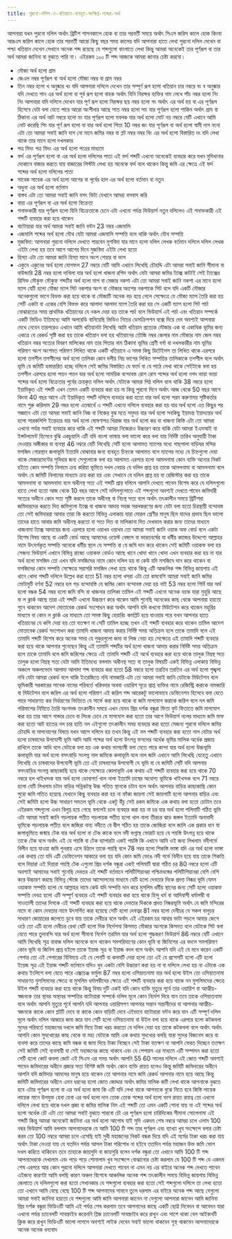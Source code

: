 ```yaml
---
title: পুরনো-দলিল-ও-খতিয়ানে-ব্যবহৃত-সংক্ষিপ্ত-শব্দের-অর্থ
---
```

আপনারা যখন পুরনো দলিল অর্থাৎ ব্রিটিশ শাসনকালে হোক বা তার পরবর্তী সময়ে অর্থাৎ সিএস জরিপ কালে হোক কিংবা আরএস জরিপ কালে হোক তার পরবর্তী আরো কিছু বছর সময় কালের যদি আপনারা হাতে লেখা পুরনো দলিল দেখেন বা পশ্চা খতিয়ান দেখেন সেখানে অনেক শব্দ রয়েছে যে শব্দগুলো বাংলাতে লেখা কিন্তু আমরা অনেকেই তার পূর্ণরূপ বা তার অর্থ আমরা জানিনা বা বুঝতে পারি না। এইরকম ১০০ টি শব্দ আজকে আমরা জানার চেষ্টা করবো। 

* মৌজা অর্থ হলো গ্রাম 
* জেএল নম্বর পূর্ণরূপ বা অর্থ হলো মৌজা নম্বর বা গ্রাম নম্বর 
* তিন নম্বর হলো খ অনুষ্কার খং যদি আপনারা দলিলে দেখেন তার সম্পূর্ণ রূপ হলো খতিয়ান চার নম্বরে বং ব অনুষ্কার যদি দেখতে পান এর অর্থ হলো বা পূর্ব রূপ হলো বাহক অর্থাৎ যিনি নিরক্ষর ব্যক্তির নাম লেখে পাঁচ নম্বর হলো নিং নিং আপনারা যদি দলিলে দেখেন যার পূর্ণ রূপ হলো নিরক্ষর ছয় নম্বর হলো গং অর্থাৎ এর অর্থ হয় বা এর পূর্ণরূপ হিসেবে যেটা বলা যেতে পারে আরো অংশীদার আছে সাত নম্বর হলো সাং যার পূর্ণরূপ হলো শাকিন অর্থাৎ গ্রাম বা ঠিকানা এর অর্থ আট নম্বরে হলো মং যার পূর্ণরূপ হলো মবলক যার অর্থ হলো মোট নয় নম্বরে যেটি এখানে আমি নোট করেছি পিং যার পূর্ণ রূপ হলো বা যার অর্থ হলো পিতা 10 নম্বর জং যার পূর্ণরূপ বা অর্থ হলো স্বামী দাগ ননো এটা তো আমরা সবাই জানি দাগ নো মানে জমির নম্বর বা প্লট নম্বর নম্বর বিং এর অর্থ হলো বিস্তারিত দং যদি লেখা থাকে তার মানে হলো দখলকার 
* পত্র মিদং পত্র মিদং এর অর্থ হলো পত্রের মাধ্যমে 
* ফর্দ এর পূর্ণরূপ হলো বা এর অর্থ হলো দলিলের পাতা এই ফর্দ শব্দটি এখনো অনেকেই ব্যবহার করে যখন মুদিখানার দোকানে বাজার করতে যায় বাজারের লিস্টটা লেখা হয় অনেকে ফর্দ বলে থাকেন কিন্তু জমি এর ক্ষেত্রে এই ফর্দ শব্দের অর্থ হলো দলিলের পাতা 
* সাবেক সাবেক এর অর্থ হলো আগের বা পূর্বের হাল এর অর্থ হলো বর্তমান বা নতুন 
* অধুনা এর অর্থ হলো বর্তমান 
* বাস্তব এটা তো আমরা সবাই জানি বসৎ ভিটা যেখানে আমরা বসবাস করি 
* বায়া এর পূর্ণরূপ বা এর অর্থ হলো বিক্রেতা 
* শনাক্তকারী যার পূর্ণরূপ হলো যিনি বিক্রেতাকে চেনে এটা এখনো পর্যন্ত ভিউয়ার্স নতুন দলিলেও এই শনাক্তকারী এই শব্দটি ব্যবহার করা হয়ে থাকেন 
* বাটোয়ারা যার অর্থ আমরা সবাই জানি বন্টন 23 নম্বর এজমালি 
* এজমালি শব্দের অর্থ হলো যৌথ যেটা আমরা এজমালি সম্পত্তি বলে থাকি অর্থাৎ যৌথ সম্পত্তি 
* মুজবিদা: আপনারা পুরনো দলিলে দেখতে পারবেন মুশবিদা যার মানে হলো দলিল লেখক বর্তমান দলিলে দলিল লেখক এইটা লেখা হয় তবে আগে আগের দিনে মুজবিদা এইটা লেখা হতো 
* হিস্যা এটা তো আমরা জানি হিস্যা মানে অংশ শেয়ার বা ভাগ
* একুনে একুনের অর্থ হলো যোগফল 27 নম্বরে যেটি আমি এখানে লিখেছি চৌহদ্দি এটা আমরা সবাই জানি সীমানা বা বাউন্ডারি 28 নম্বর হলো দাখিলা যার অর্থ হলো খাজনা রশিদ অর্থাৎ যেটা আমরা জমির ট্যাক্স কাটাই সেই ট্যাক্সের রিসিভ মৌকুফ মৌকুফ শব্দটির অর্থ হলো মাপ বা মেজার নকশা এটা তো আমরা সবাই জানি নকশা এর মানে হলো ম্যাপ যেটি হলো মৌজা ম্যাপ সিট নকশার অংশ বা মৌজার অংশের নকশাকে সিট বলে যদি একটি মৌজার অনেকগুলো ভাগে বিভক্ত করা হয়ে থাকে বা মৌজাটি অনেক বড় হয়ে গেলে সেক্ষেত্রে যে মৌজা ম্যাপ তৈরি করা হয় সেটি একটা বা একের বেশি বিভক্ত করে আলাদা আলাদা ম্যাপ তৈরি করা হয় সে একটি ম্যাপ হলো সিট পর্চা বোঝারতের সময় প্রাথমিক খতিয়ানের যে নকল দেয়া হয় তাকে পর্চা বলে ভিউয়ার্স এই পর্চা এবং খতিয়ান সম্পর্কে একটি ভিডিও ইতিমধ্যে আমি অলরেডি বানিয়েছি ভিডিও নিচের ডেসক্রিপশন বক্সে দিয়ে দেব অবশ্যই আপনারা দেখে নেবেন তারপরেও এখানে আমি খতিয়ানটা লিখেছি আমি খতিয়ান প্রত্যেক মৌজার এক বা একাধিক ভূমির জন্য একত্রে যে রেকর্ড সৃষ্টি করা হয় তাকে খতিয়ান বলা হয় খতিয়ানের তৌজি নম্বর জেলার নাম মৌজার নাম জেল নম্বর খতিয়ান নম্বর সত্যের বিবরণ মালিকের নাম তার পিতার নাম ঠিকানা ভূমির শ্রেণী বর্গা বা দখলকারীর নাম ভূমির পরিমাণ অংশ অংশমত পরিমাণ লিখিত থাকে একটি খতিয়ানে এ সমস্ত কিছু ডিটেইলস তা লিখিত থাকে এরপরে হলো তপশীল তপশীলের অর্থ হলো তালিকা কোন দলীয় নিম্ন ভাগের লিখিত সম্পত্তির তালিকাকে তপশীল বলে অর্থাৎ ভূমি যে জমিটি হস্তান্তরিত হচ্ছে দলিলে সেই জমির বিস্তারিত যে ফর্দে বা যে পাঠে লেখা থাকে সেইটাকে বলা হয় তপশীল এরপরে হলো পত্তন পত্তন যার অর্থ হলো সাময়িক বন্দোবস্ত রোগ রোগ শব্দের অর্থ হলো নগদ ভায়া ভায়া শব্দের অর্থ হলো বিক্রেতার পূর্বের ক্রয়কৃত দলিল অর্থাৎ যেটাকে আমরা পিঠ দলিল বলে থাকি 38 নম্বরে হলো ইয়াদিকৃত এই শব্দটি এখন তেমন একটি ব্যবহার করা হয় না কিন্তু পুরনো দিনে অর্থাৎ আজ থেকে 50 বছর আগে কিংবা 40 বছর আগে এই ইয়াদিকৃত শব্দটি দলিলে ব্যবহার করা হতো যার অর্থ হলো পরম করুণাময় সৃষ্টিকর্তার নামে শুরু করিলাম 29 নম্বর হলো এতদ্বার্থে এ শব্দটি এখনো দলিলে ব্যবহার করা হয় যার অর্থ হলো এত কিছুর পর সজ্ঞানে এটা তো আমরা সবাই জানি নিজ বা নিজের বুঝ মতে সমুদয় যার অর্থ হলো সবকিছু ইয়াদন্ত ইয়াদন্তের অর্থ হলো সারকলিপি ইন্তেহার যার অর্থ হলো ঘোষণাপত্র খিরাজ যার অর্থ হলো কর বা খাজনা কিস্তি এটা তো আমরা এখনো পর্যন্ত সবাই ব্যবহার করে থাকি এই শব্দটি আমরা নিজেরাও উচ্চারণ করে থাকি যেটা আমরা ইএমআই বা ইন্সটলমেন্ট হিসেবে বুঝি একচুয়ালি এটি যদি বাংলা ভাষায় বলা ভালো করে বলা যায় নির্দিষ্ট তারিখ অনুযায়ী টাকা দেওয়ার অঙ্গীকার বা ব্যবস্থা 46 নম্বরে যেটি লিখেছি সেটি হলো আলামত ম্যাপের মধ্যে গাছপালা বাড়িঘর মন্দির মসজিদ গোরস্থান জলাভূমি ইত্যাদি বোঝাবার জন্য ব্যবহৃত চিহ্নকে আলামত বলে ম্যাপের মধ্যে যে চিহ্নগুলো দেয়া থাকে মেজারমেন্টের সুবিধার জন্য সেগুলোকে বলা হয় আলামত এরপরে হলো আমলনামা কোন ব্যক্তি অন্যের নিকট হইতে কোন সম্পত্তি নিলামে ক্রয় করিয়া ভূমিতে দখল নেয়ার যে দলিল প্রাপ্ত হয় তাকে আমলনামা বা আমলনামা বলে অর্থাৎ যে জমিটি নিলামের মাধ্যমে ক্রয় করা হয় এবং সেখানে যে দলিল প্রাপ্ত হয় বা রেজিস্টার করা হয় তাকে আমলনামা বা আমলনামা বলে অধীনস্থ সত্য এই শব্দটি প্রায় দলিলে আপনি দেখতে পাবেন বিশেষ করে যে দলিলগুলো হাতে লেখা হতো আজ থেকে 10 বছর আগে সেই দলিলগুলোতে এই শব্দগুলো অবশ্যই দেখতে পাবেন জমিদারী সত্যের অধীনে কোন সত্য সৃষ্টি করলে তাকে অধীনস্থ বা নিচস্থ সত্য বলে অর্থাৎ তৎকালীন সময়ে ব্রিটিশরা জমিদারদের করতে দিত জমিগুলো ট্যাক্স বা খাজনা আদায় সহজ সরলকরণের জন্য যেটা বলা হতো চিরস্থায়ী বন্দোবস্ত তো সেই জমিদাররা আবার তারা কি করতো বিভিন্ন এলাকায় যারা মোরল শ্রেণীর মানুষ ছিল যাদের প্রভাব ছিল ভালো তাদের হাতে আবার জমি অধীনস্থ করতো বা সত্য দিত বা মালিকানা দিত দেখভাল করার জন্য তাদের মাধ্যমে খাজনামা ট্যাক্স আদায়ের জন্য এরপরে হলো ওয়াখব ওয়াখব তো আমরা সবাই জানি ওয়াক অফ বোর্ড বলে একটা বিশেষ বিষয় আছে বা একটি বোর্ড আছে আমাদের ওয়েস্ট বেঙ্গলে বা ভারতবর্ষের যা ধর্মীয় কাজের উদ্দেশ্যে আল্লাহর নামে উৎসর্গকৃত সম্পত্তি অনেকে ধর্মীয় স্থলে যে সম্পত্তি বা যে জমি দান করে থাকেন সেই জমিটি ওয়াকফ বলা হয় সেজন্য ভিউয়ার্স এখানে বিভিন্ন রাজ্যে ওয়াকফ বোর্ডও আছে খানে খোদা খানে খোদা এখন ব্যবহার করা হয় না যার অর্থ হলো মসজিদ তো এখন যদি মসজিদের নামে কোন দলিল হয় বা কেউ যদি মসজিদে দান করে থাকেন বা মসজিদের কোন সম্পত্তি সেক্ষেত্রে সরাসরি মসজিদ লেখা হয়ে থাকে কিন্তু এটি আঞ্চলিক শব্দ বিভিন্ন জায়গায় এই খানে খোদা শব্দটি দলিলে উল্লেখ করা হতো 51 নম্বর হলো খসরা এটা তো কমবেশি আমরা সবাই জানি জমির মোটামুটি বর্ণনা 52 নম্বরে হল গড় বন্দোবস্তি যে জমির কোন বন্দোবস্ত দেয়া হয় নাই 53 নম্বর হলো গির্বি যার অর্থ হলো বন্ধক 54 নম্বর হলো জমি বন্দি বা খাজনার তালিকা তামিল এই শব্দটি এখনো অনেক বয়স্ক যারা মুহুরি আছে বা ল ক্লার্ক আছে তারা এই শব্দটি এখনো উচ্চারণ করে থাকেন আমি শুনেছি অনেকের কাছ থেকে আপনারা হয়তো শুনে থাকবেন আদেশ মোতাবেক রেকর্ড সংশোধন করা অর্থাৎ আপনি যদি কখনো মিউটেশন করে থাকেন মহুরির মাধ্যমে বা কোন ল ক্লার্ক এর মাধ্যমে তো সমস্ত কিছু হেয়ারিং কমপ্লিট হয়ে যাওয়ার পরে যখন আপনার হাতে খতিয়ানের যে কপি দেয়া হয় তো যতক্ষণ না সেটি তামিল হচ্ছে তখন এই শব্দটি ব্যবহার করে থাকেন তামিল আদেশ মোতাবেক রেকর্ড সংশোধন করা তামাদি খাজনা আদায় করার নির্দিষ্ট সময় অতিক্রম হলে তাকে তামাদি বলে এই তামাদি শব্দটি বিশেষ করে অনেক সময় যে পুকুরগুলো জমা বা লিজ নেয়া হয় সেক্ষেত্রে এই তামাদি শব্দটি ব্যবহার করা হয়ে থাকে আপনার শুনেছেন কিন্তু এই তামাদি শব্দটির অর্থ হলো খাজনা আদায় করার নির্দিষ্ট সময় অতিক্রম হলে তাকে তামাদি বলে জমি জরিপের ক্ষেত্রে এই তামাদি শব্দটি এই অর্থে ব্যবহার করা হয়ে থাকে তালুক নিম্নস্থ সত্য তালুক হলো নিম্নস্থ সত্য যেটা আমি ইতিমধ্যে বললাম অধীনস্থ সত্য বা তালুক বিষয়টি একই বিভিন্ন এলাকায় বিভিন্ন অঞ্চলে অঞ্চলভেদে আলাদা আলাদা শব্দ ব্যবহার করা হতো 58 নম্বরে হলো তরতিব তরতিব এর অর্থ হলো শৃঙ্খলা নথি যেটা আমরা রেকর্ড বলে থাকি ইংরেজিতে নথি নামজারি এটা তো আমরা সবাই জানি যেটাকে মিউটেশন বলে ভূমিকারী সরকারের সাবেক নামের পরিবর্তে খরিদদার অথবা ওয়ারিশ সূত্রে প্রাপ্ত ব্যক্তির নামে রেজিস্ট্রি করাকে নামজারি বা মিউটেশন বলে জরিপ এর অর্থ হলো পরিমাণ এই জরিপ শব্দ আরেকটু ভালোভাবে ডেফিনেশন হিসেবে বলা যেতে পারে সাধারণত কর নির্ধারণের ভিত্তিতে যে সার্ভে করা হয়ে থাকে বা জমি মাপযোগ করাকে জরিপ বলে নল জমি পরিমাপের নিমিত্তে তৈরি অংশদন্ড তৎকালীন সময়ে এখন যেমন প্রিয় দর্শক বন্ধুরা ফিতা ফুট ফিতাতে জমি মাপযোগ করা হয় তার আগে গান্ডার চেনে বা লিংক চেনে যে মাপযোগ করা হতো তার আগে ভিউয়ার্স নলের মাধ্যমে জমি মাফ করা হতো আট হাতের নল চার হাতি নল এইগুলো তৎকালীন সময় ব্যবহার করা হতো সেজন্য পুরনো দলিলে জমির চৌহদ্দি বা মাপযোগের বিষয়ে যখন আসে দলিলে হয় তখন কিন্তু এই নল শব্দটি ব্যবহার করা হতো নাল যেটার অর্থ হলো চাষবাদের উপযোগী ভূমি আদি আদি শব্দের অর্থ হলো উৎপন্ন ফসলের অর্ধেক ভূমির মালিক অর্ধেক প্রজায় রাখিলে তাকে আধি বলে যেটাকে বলা হয় এক কথায় ভাগচাষী বলা যেতে পারে কান্দা যার অর্থ হলো উচ্চভূমি কলাভূমি যার অর্থ হলো বসৎবাড়ি সংলগ্ন নাল জমিকে কলাভূমি বলে নাল জমি এখানে আমি লিখেছি যেহেতু এখানে লিখেছি যে চাষবাদের উপযোগী ভূমি তো এই চাষবাসের উপযোগী যে ভূমি বা যে জমিটি সেটি যদি আপনার বসৎবাড়ির সংলগ্ন কাছাকাছি হয়ে থাকে সেক্ষেত্রে কোলাভূমি এক কথায় এই শব্দটি ব্যবহার করা হয়ে থাকে 70 নম্বরে হল খাইখন্দক যার অর্থ হলো ডোবাগর্ত খাল নালা ইত্যাদি চাষের অযোগ্য ভূমিকে খাইখন্দক বলে 71 নম্বরে হলো যেটি লিখলাম চটান বাড়ির সন্নিকটস্থ উচ্চ পতিত স্থানকে চটান বলে অর্থাৎ আপনার বাড়ির কাছাকাছি কোন পুরো জমি পতিত হয়েছে যেখানে কিছু ব্যবহার করা হয় না ফাঁকা জায়গা সেই জায়গাটি হলো আপনার বাড়ির এবং সেই জমিটা হলো উচ্চ সাধারণ সমতল ভূমি থেকে একটু উঁচু সেই রকম জমিকে এক কথায় বলা হতো চোটান তবে এইরকম শব্দগুলো এখন বিলুপ্ত হয়ে গেছে বললেই চলে ব্যবহার করা হয় না চর যার অর্থ হলো পলিমাটি গঠিত ভূমি এটা আমরা সবাই জানি গড়লায়ক পতীত গড়লায়ক পতীত হলো খাল নালা তীরচর ঝাড় জঙ্গল ইত্যাদি অনাবাদী ভূমিকে গড়লায়ক পতীত বলে জজিরা নাব্য নদীতে যে দ্বীপ গঠিত হয় তাকে জোজিরা বলে জালি এক প্রকার ধান যা জলাভূমিতে জন্মায় টেক যার অর্থ হলো বা টেক কাকে বলে নদী ভগ্নাস্থ ভোরাট হয়ে যে পয়স্তি উৎপন্ন হয়ে থাকে তাকে টেক বলে অর্থাৎ এই যে পয়স্তি বা টেক ব্যাপারটা একই পয়স্তি কি এখানে আমি ওই জন্য লিখলাম নদীগর্ভে বিলীন হয়ে যাওয়া জমি পুনরায় এসে উঠলে তাকে পয়স্থি বলে 78 নম্বর হলো শিকস্তি ভাঙ্গা যদি এর অর্থ হলো ভাঙ্গা এক কথায় তো যদি এটি ডেফিনেশন আকারে বলা হয় যদি কোন জমি ভেঙে নদী গর্ভে বিলীন হয়ে যায় তাকে শিকত্তি বলে দিয়ারা এই দিয়ারা পয়স্থি টেক এগুলো প্রিয় দর্শক বন্ধুরা একই পলিমাটি দ্বারা গঠিত চর 80 নম্বরে হলো এটি অবশ্যই আমাদের সবাই শুনেছি দেবত্তর এই শব্দটি বর্তমানে পলিটিশিয়ানরা পশ্চিমবঙ্গের পলিটিশিয়ানরা বেশি বেশি করে উচ্চারণ করছে বিভিন্ন স্টেজে তাদের আন্দোলনের মাধ্যমে যেটি হলো দেবতার দিকে প্রদত্ত নিষ্কর ভূমি যেমন ওয়াকফ সম্পত্তি হলো যে আল্লাহর নামে কেউ যদি সম্পত্তি দান করে মুসলিম ধর্মীয় স্থানের জন্য সেটি হলো ওয়াকফ সম্পত্তি দেবত্র হলো এটি সম্পূর্ণ ব্যবহার এই শব্দটি ব্যবহার করা হয়ে থাকে হিন্দু ধর্ম বা আদিবাসী ধর্মালম্বী বা সাওতালী তাদের দিগকে এই শব্দটি ব্যবহার করা হয়ে থাকে দেবতার দিককে প্রদত্ত নিষ্করভূমি অর্থাৎ যে জমি মন্দিরের নামে বা কোন দেবতার নামে উৎসর্গিত করা হয়েছে সেটি হলো দেবত্বর 81 নম্বর হলো দেবীচর যে সকল বালুচর সাধারণ জোয়ারের জলেতে ডুবে যায় তাকে দেবীচর বলে অর্থাৎ এই এইরকম চর আবার ভাটা পড়লে আবার জেগে ওঠে তো এটি হলো দেবীচর রেখা যেটি হলো দিক নির্দেশনা কিসমত মৌজার অংশকে কিসমত বলে যেটাকে সিট বলা যেতে পারে তুদাবন্দি যার অর্থ হলো সীমানা নির্দেশ তরমিম যার অর্থ হলো শুদ্ধকরণ ভিউয়ার্স 86 নম্বরে যেটি এখানে আমি লিখেছি সূত্র বাবাজ দলিল অনেকে বলে থাকেন সমপরিমাণের কোন ভূমি বা জিনিসের এর বদলে সমপরিমাণ কোন ভূমি বা জিনিস প্রাপ্ত হইলে তাকে ইয়াজ সূত্র বা ইয়াজ বদল বলে অর্থাৎ আপনি যদি এই যে মনে করেন একটি পেপার তো এই পেপারের বিনিময়ে এই যে পেনটি বা কলমটি দেয়া হলো তো এই যে প্রসেসটি হলো এটি হলো ইয়েজ সূত্র এই ইয়াজ শব্দটি বর্তমানে যদিও খুব একটা বেশি উচ্চারণ করা হয় না বা দলিলে লেখা হয় না এটাকে এক কথায় ইংলিশে বলা যেতে পারে এক্সচেঞ্জ ফর্মুলা 87 নম্বর হলো ওসিয়াতনামা যার অর্থ হলো উইল তো ওসিয়াতনামা সাধারণত মুসলিমদের ক্ষেত্রে বা মুসলিম ধর্মালম্বীদের ক্ষেত্রে এই শব্দটি ব্যবহার করা হয়ে থাকে নন মুসলিমদের ক্ষেত্রে উইল শব্দটি ব্যবহার করা হয়ে থাকে কিন্তু বিষয় দুটি একই যদি কোন ব্যক্তি মৃত্যুর পূর্বে তার ওয়ারিশ বা আত্মীয়-স্বজনকে তার স্থাবর অস্থাবর সম্পত্তির বাটোয়ারা সম্পর্কে দলিল মূলে কোন নির্দেশ দিয়ে যান তবে তাকে ওসিয়াতনামা বলে অর্থাৎ আপনি মৃত্যুর পূর্বে আপনি যদি আপনার ওয়ারিসগণ আপনার সন্তান সন্তানীদের বা আপনার আত্মীয়-স্বজনকে কাকে কোন প্লটটি দেবে বা কাকে কোন বাড়িটি দেবে এইভাবে বাটোয়ারা বন্টন করে যান এটি সম্পূর্ণ দলিল মূলে অর্থাৎ দলিল আকারে জমা করে যান সেটি হলো ওসিয়তনামা বা উইল বলা হয়ে থাকে এরপরে হলো কটকবলা সুদের পরিবর্তে মহাজনের দখলে জমি দিয়ে টাকা খরচ করতো যে দলিল দেয়া হয় তাকে কটকবলা বলে অর্থাৎ অর্থাৎ আপনি কোন সুদখোরের কাছ থেকে বা মহা যেটাকে আমি এক কথায় সুদখোর বলছি যারা সুদের বিজনেস করে বা ব্যবসা করে তাদের কাছে জমি বন্ধক বা জমা দিয়ে টাকা নিচ্ছেন সেই টাকা যতক্ষণ না আপনি ফেরত দিচ্ছেন ততক্ষণ সেই জমিটি সেই ব্যবসায়ী বা সেই মহাজনের কাছে থাকবে এবং যে পেপারস এর মাধ্যমে এটি সম্পাদন করা হতো সেটি হলো কোট কবলা জোট এই সিএস এর সময় অর্থাৎ আপনি 55 60 সালের দলিলে এই জোত শব্দটি অবশ্যই পাবেন জমিদারের অধীনে প্রজার সত্য বিশিষ্ট জমি অর্থাৎ কোন ব্যক্তি রায়ত হলেও কিন্তু জমিটি জমিদারের অধীনে আপনি যদি জমিদার আমলের মানুষ হয়ে থাকেন তো আপনার নামে জমি রেকর্ড আপনার নামে হয়ে আছে কিন্তু জমিটি জমিদারের অধীনে এমন ধরনের হলো জোত জোদ্দার অর্থাৎ জমির মালিক জটি লেখা থাকে আপনাকে বুঝতে হবে এটার পূর্ণরূপ হলো বা এর অর্থ হলো জমা কি এটি যদি লেখা থাকে আপনাকে বুঝে নিতে হবে কিস্তি লায়েক লায়েক মানে উপযুক্ত হেবা হেবা এর অর্থ হলো দান তোক তোক শব্দের অর্থ হলো ভাগ রায়ত রায়ত্ব তো এখনো দলিলে লেখা হয়ে থাকে দখল প্রজা বা জমির মালিক নিম এই শব্দটি তো এমন একটি শোনা যায় না এই শব্দের অর্থ হলো অর্ধেক চৌ এটা তো আমরা সবাই বুঝতে পারবো চৌ এর পূর্ণরূপ হলো চারিদিকের সীমানা সোলেনামা এই শব্দটি কিন্তু আমরা অনেকেই জানিনা এর অর্থ হলো আপোষ যাই সুদি একদম শেষ নম্বরে আমরা চলে এলাম 100 নম্বর ভিউয়ার্স আমি বললাম আপনাদেরকে যে আমি 100 টি শব্দ তার পূর্ণরূপ এবং ব্যাখ্যা খুব সংক্ষেপে বলার চেষ্টা করব তো 100 নম্বরে আমরা চলে এসেছি যাই সুধী মহাজনের নিকট বন্ধক দিয়ে যদি এই মর্মের টাকা খরচ করা যায় অর্থাৎ টাকা নেওয়া যায় যে যতদিন পর্যন্ত আসল টাকা পরিশোধ না হইবে ততদিন পর্যন্ত মহাজন উক্ত জমি ভোগ দখল করিতে থাকিবেন তবে তাহাকে জায়সুদি বা জায়সুরি বলেন দর্শক বন্ধুরা তো এখানে আমি 100 টি শব্দ আপনাদেরকে দেখালাম এবং পড়ে পড়ে শোনালাম খুব সংক্ষেপে বোঝানোর চেষ্টা করলাম যে 100 টি শব্দ যে একদম শেষ এরপরে আর কোন পুরনো দলিলে আপনারা দেখতে পাবেন না এমন নয় এর বাইরে অনেক শব্দ দেখতে পাবেন এইজন্য কারণটা আমি বলছি কারণ অঞ্চল বিশেষে আঞ্চলিক অনেক শব্দ তৎকালীন সময়ে বিভিন্ন জায়গায় বিভিন্ন জেলাতে যে দলিলগুলো করা হতো সেখানকার যে শব্দগুলো ব্যবহার করা হতো সেই শব্দগুলো দলিলে তা লেখা হতো তো এখানে আমি বেছে বেছে 100 টি শব্দ আপনাদের সামনে তুলে ধরলাম এর বাইরে অনেক শব্দ আছে যেগুলো আমরা সবাই জানিনা হয়তো যে শব্দগুলো আমি জানি আপনারা জানেন না যেগুলো আপনারা জানেন আমি জানিনা প্রিয় দর্শক বন্ধুরা ভিডিওটি আমি এই পর্যন্ত শেষ করলাম তবে আপনাদের কাছে একটি ছোট্ট নিবেদন বা আবেদন যারা এখনো পর্যন্ত চ্যানেলটি সাবস্ক্রাইব করেননি প্লিজ চ্যানেলটি সাবস্ক্রাইব করে রাখুন এবং পাশে থাকা বেল আইকনটি ক্লিক করে রাখুন ভিডিওটি ভালো লাগলে অবশ্যই লাইক দেবেন সবাই ভালো থাকবেন সুস্থ থাকবেন আপনাদেরকে অনেক অনেক ধন্যবাদ 